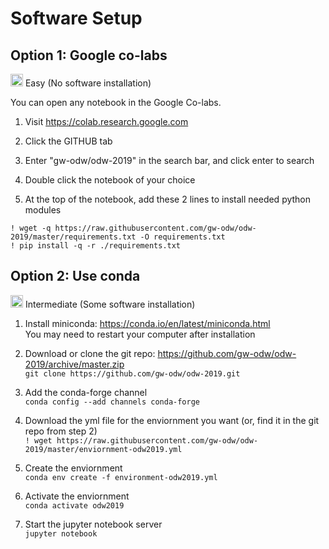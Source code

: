 # Software Setup

## Option 1: Google co-labs

<img src='https://www.wispresort.com/uploadedImages/Winter/easy.png' width=20 /> Easy (No software installation)

You can open any notebook in the Google Co-labs.

1) Visit https://colab.research.google.com

2) Click the GITHUB tab

3) Enter "gw-odw/odw-2019" in the search bar, and click enter to search

4) Double click the notebook of your choice

5) At the top of the notebook, add these 2 lines to install needed python modules

`! wget -q https://raw.githubusercontent.com/gw-odw/odw-2019/master/requirements.txt -O requirements.txt` <br/>
`! pip install -q -r ./requirements.txt`



## Option 2: Use conda

<img src='https://www.wispresort.com/uploadedImages/Winter/intermediate.png' width=20 /> Intermediate (Some software installation)

1) Install miniconda: https://conda.io/en/latest/miniconda.html <br/>
You may need to restart your computer after installation

2) Download or clone the git repo: https://github.com/gw-odw/odw-2019/archive/master.zip <br/>
`git clone https://github.com/gw-odw/odw-2019.git`

2) Add the conda-forge channel <br/>
`conda config --add channels conda-forge`

3) Download the yml file for the enviornment you want (or, find it in the git repo from step 2) <br/>
`! wget https://raw.githubusercontent.com/gw-odw/odw-2019/master/enviornment-odw2019.yml`

4) Create the enviornment <br/>
`conda env create -f environment-odw2019.yml`

5) Activate the enviornment <br/>
`conda activate odw2019`

6) Start the jupyter notebook server <br/>
`jupyter notebook`

